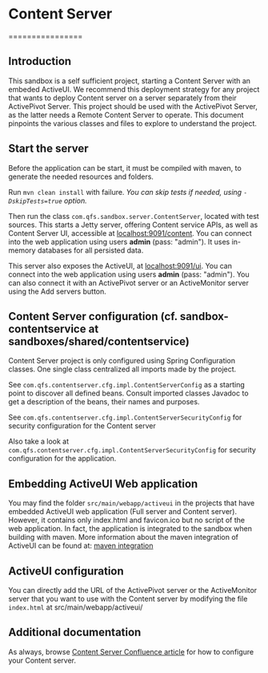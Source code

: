 # Content Server
================

Introduction
------------

This sandbox is a self sufficient project, starting a Content Server with an embeded ActiveUI.
We recommend this deployment strategy for any project that wants to deploy Content server on a server separately from their ActivePivot Server.
This project should be used with the ActivePivot Server, as the latter needs a Remote Content Server to operate.
This document pinpoints the various classes and files to explore to understand the project.

Start the server
-----------------

Before the application can be start, it must be compiled with maven, to generate the needed resources and folders.

Run `mvn clean install` with failure. _You can skip tests if needed, using `-DskipTests=true` option._
 
Then run the class `com.qfs.sandbox.server.ContentServer`, located with test sources. This starts a Jetty server, offering
Content service APIs, as well as Content Server UI, accessible at [localhost:9091/content](http://localhost:9091/content).
You can connect into the web application using users **admin** (pass: "admin").
It uses in-memory databases for all persisted data.

This server also exposes the ActiveUI, at [localhost:9091/ui](http://localhost:9091/ui).
You can connect into the web application using users **admin** (pass: "admin").
You can also connect it with an ActivePivot server or an ActiveMonitor server using the Add servers button.

Content Server configuration (cf. sandbox-contentservice at sandboxes/shared/contentservice)
----------------------

Content Server project is only configured using Spring Configuration classes.
One single class centralized all imports made by the project.

See `com.qfs.contentserver.cfg.impl.ContentServerConfig` as a starting point to discover all defined beans.
Consult imported classes Javadoc to get a description of the beans, their names and purposes.

See `com.qfs.contentserver.cfg.impl.ContentServerSecurityConfig` for security configuration for the Content server

Also take a look at `com.qfs.contentserver.cfg.impl.ContentServerSecurityConfig` for security configuration for
the application.

Embedding ActiveUI Web application
-----------
You may find the folder `src/main/webapp/activeui` in the projects that have embedded ActiveUI web application (Full server
and Content server).
However, it contains only index.html and favicon.ico but no script of the web application.
In fact, the application is integrated to the sandbox when building with maven.
More information about the maven integration of ActiveUI can be found at: [maven integration](http://support.activeviam.com/documentation/activeui/4.1.1/start/maven-integration/)

ActiveUI configuration
---------------------

You can directly add the URL of the ActivePivot server or the ActiveMonitor server that you want to use with the
Content server by modifying the file `index.html` at src/main/webapp/activeui/

Additional documentation
------------------------

As always, browse [Content Server Confluence article](https://support.activeviam.com/confluence/display/AP5/Content+Server)
for how to configure your Content server.
